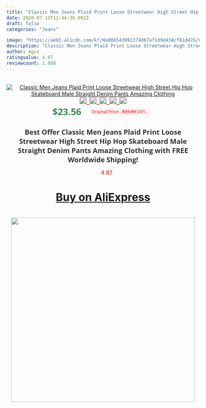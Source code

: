 ```yaml
---
title: "Classic Men Jeans Plaid Print Loose Streetwear High Street Hip Hop Skateboard Male Straight Denim Pants Amazing Clothing"
date: 2020-07-15T11:44:36.892Z
draft: false
categories: "Jeans"

image: "https://ae01.alicdn.com/kf/Ha086543991374d67af1d9d434cf81d47G/Classic-Men-Jeans-Plaid-Print-Loose-Streetwear-High-Street-Hip-Hop-Skateboard-Male-Straight-Denim-Pants.jpg"
description: "Classic Men Jeans Plaid Print Loose Streetwear High Street Hip Hop Skateboard Male Straight Denim Pants Amazing Clothing"
author: Agus
ratingvalue: 4.87
reviewcount: 1.888
---
```

<br>
<div style="text-align: center;">
<a href="https://s.click.aliexpress.com/e/_9GgH0p" target="_blank" rel="nofollow noopener noreferrer"><img alt="Classic Men Jeans Plaid Print Loose Streetwear High Street Hip Hop Skateboard Male Straight Denim Pants Amazing Clothing" class="magnifier-image" src="https://ae01.alicdn.com/kf/Ha086543991374d67af1d9d434cf81d47G/Classic-Men-Jeans-Plaid-Print-Loose-Streetwear-High-Street-Hip-Hop-Skateboard-Male-Straight-Denim-Pants.jpg_640x640.jpg">
<br>
<img style="border:1px solid salmon" src="https://ae01.alicdn.com/kf/Ha086543991374d67af1d9d434cf81d47G/Classic-Men-Jeans-Plaid-Print-Loose-Streetwear-High-Street-Hip-Hop-Skateboard-Male-Straight-Denim-Pants.jpg_120x120.jpg">&nbsp;&nbsp;<img style="border:1px solid salmon" src="https://ae01.alicdn.com/kf/He1111e8b21e94d6ab09b994fca973b91j/Classic-Men-Jeans-Plaid-Print-Loose-Streetwear-High-Street-Hip-Hop-Skateboard-Male-Straight-Denim-Pants.jpg_120x120.jpg">&nbsp;&nbsp;<img style="border:1px solid salmon" src="https://ae01.alicdn.com/kf/H789462039d6748c9ab8219bbb530724bI/Classic-Men-Jeans-Plaid-Print-Loose-Streetwear-High-Street-Hip-Hop-Skateboard-Male-Straight-Denim-Pants.jpg_120x120.jpg">&nbsp;&nbsp;<img style="border:1px solid salmon" src="https://ae01.alicdn.com/kf/H8d0fec49b5064149ba9281d4a2e42d1eF/Classic-Men-Jeans-Plaid-Print-Loose-Streetwear-High-Street-Hip-Hop-Skateboard-Male-Straight-Denim-Pants.jpg_120x120.jpg">&nbsp;&nbsp;<img style="border:1px solid salmon" src="https://ae01.alicdn.com/kf/Hccb13b96b05c4ab69dc99fbd0036d91fx/Classic-Men-Jeans-Plaid-Print-Loose-Streetwear-High-Street-Hip-Hop-Skateboard-Male-Straight-Denim-Pants.jpg_120x120.jpg"></a></div><br0>
<div style="text-align: center;"><span style="background-color: white; border: 0px; box-sizing: border-box; color: seagreen; display: inline-block; font-family: &quot;open sans&quot; , &quot;arial&quot; , &quot;helvetica&quot; , sans-serif , &quot;heiti&quot;; font-size: 24px; font-stretch: inherit; font-weight: 700; line-height: inherit; margin: 0px 10px 0px 0px; padding: 0px; vertical-align: middle;">$23.56 </span>
<span style="background: rgb(255 , 241 , 241); border-radius: 3px; border: 0px; box-sizing: border-box; color: #ff4747; display: inline-block; font-family: inherit; font-size: 12px; font-stretch: inherit; font-style: inherit; font-variant: inherit; font-weight: 600; line-height: inherit; margin: 0px; padding: 2px 5px; transform: scale(0.9); vertical-align: middle;">Original Price : <b style="text-decoration: line-through;">$31.00 </b> 24%&nbsp;&nbsp;</span></div>
<h1 style="color: #333333; display: inline-block; font-family: &quot;open sans&quot; , &quot;arial&quot; , &quot;helvetica&quot; , sans-serif , &quot;heiti&quot;; font-size: 18px; font-stretch: inherit; font-weight: 700; text-align: center;">Best Offer Classic Men Jeans Plaid Print Loose Streetwear High Street Hip Hop Skateboard Male Straight Denim Pants Amazing Clothing with FREE Worldwide Shipping!</h1>
<div style="color: #ff4747; text-align: center;">
<img src="https://4.bp.blogspot.com/-M0ZcTcb-5uY/XleCXlxnR4I/AAAAAAAAAEc/OrjgMkXV1oMQFaCRZj5HQwOCBcu3w1FegCPcBGAYYCw/s1600/star.png" style="height: 15px;">&nbsp;<b>4.87</b></div>
<div class="button_cont" align="center"><a class="buynow_a" href="https://s.click.aliexpress.com/e/_9GgH0p" target="_blank" rel="nofollow noopener noreferrer"><H1>Buy on AliExpress</H1></a></div><br>
<div class="separator" style="clear: both; text-align: center;">
<img src="https://lh3.googleusercontent.com/-pTy5HemUv9M/XlePHvY0dAI/AAAAAAAAAE4/0nX5iRUoIWY8eMW9Dpxeirr157OZliDIgCLcBGAsYHQ/s1600/badge.gif" width="480">
</div>
